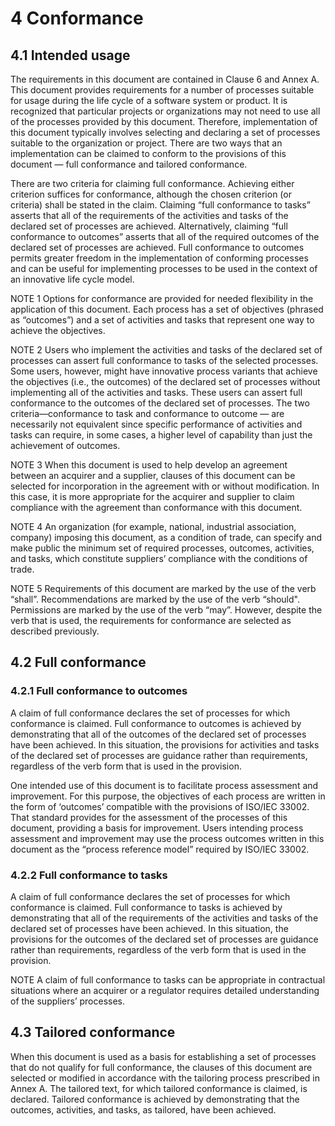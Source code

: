 # 4 Conformance

## 4.1 Intended usage

The requirements in this document are contained in Clause 6 and Annex A.
This document provides requirements for a number of processes suitable for usage during the life cycle of a software system or product.
It is recognized that particular projects or organizations may not need to use all of the processes provided by this document.
Therefore, implementation of this document typically involves selecting and declaring a set of processes suitable to the organization or project.
There are two ways that an implementation can be claimed to conform to the provisions of this document — full conformance and tailored conformance.

There are two criteria for claiming full conformance.
Achieving either criterion suffices for conformance, although the chosen criterion (or criteria) shall be stated in the claim.
Claiming “full conformance to tasks” asserts that all of the requirements of the activities and tasks of the declared set of processes are achieved.
Alternatively, claiming “full conformance to outcomes” asserts that all of the required outcomes of the declared set of processes are achieved.
Full conformance to outcomes permits greater freedom in the implementation of conforming processes and can be useful for implementing processes to be used in the context of an innovative life cycle model.

NOTE 1
Options for conformance are provided for needed flexibility in the application of this document.
Each process has a set of objectives (phrased as “outcomes”) and a set of activities and tasks that represent one way to achieve the objectives.

NOTE 2
Users who implement the activities and tasks of the declared set of processes can assert full conformance to tasks of the selected processes.
Some users, however, might have innovative process variants that achieve the objectives (i.e., the outcomes) of the declared set of processes without implementing all of the activities and tasks.
These users can assert full conformance to the outcomes of the declared set of processes.
The two criteria—conformance to task and conformance to outcome — are necessarily not equivalent since specific performance of activities and tasks can require, in some cases, a higher level of capability than just the achievement of outcomes.

NOTE 3
When this document is used to help develop an agreement between an acquirer and a supplier, clauses of this document can be selected for incorporation in the agreement with or without modification.
In this case, it is more appropriate for the acquirer and supplier to claim compliance with the agreement than conformance with this document.

NOTE 4
An organization (for example, national, industrial association, company) imposing this document, as a condition of trade, can specify and make public the minimum set of required processes, outcomes, activities, and tasks, which constitute suppliers’ compliance with the conditions of trade.

NOTE 5
Requirements of this document are marked by the use of the verb “shall”.
Recommendations are marked by the use of the verb “should".
Permissions are marked by the use of the verb “may”.
However, despite the verb that is used, the requirements for conformance are selected as described previously.

## 4.2 Full conformance

### 4.2.1 Full conformance to outcomes

A claim of full conformance declares the set of processes for which conformance is claimed.
Full conformance to outcomes is achieved by demonstrating that all of the outcomes of the declared set of processes have been achieved.
In this situation, the provisions for activities and tasks of the declared set of processes are guidance rather than requirements, regardless of the verb form that is used in the provision.

One intended use of this document is to facilitate process assessment and improvement.
For this purpose, the objectives of each process are written in the form of ‘outcomes’ compatible with the provisions of ISO/IEC 33002.
That standard provides for the assessment of the processes of this document, providing a basis for improvement.
Users intending process assessment and improvement may use the process outcomes written in this document as the “process reference model” required by ISO/IEC 33002.

### 4.2.2 Full conformance to tasks

A claim of full conformance declares the set of processes for which conformance is claimed.
Full conformance to tasks is achieved by demonstrating that all of the requirements of the activities and tasks of the declared set of processes have been achieved.
In this situation, the provisions for the outcomes of the declared set of processes are guidance rather than requirements, regardless of the verb form that is used in the provision.

NOTE
A claim of full conformance to tasks can be appropriate in contractual situations where an acquirer or a regulator requires detailed understanding of the suppliers’ processes.

## 4.3 Tailored conformance

When this document is used as a basis for establishing a set of processes that do not qualify for full conformance, the clauses of this document are selected or modified in accordance with the tailoring process prescribed in Annex A.
The tailored text, for which tailored conformance is claimed, is declared.
Tailored conformance is achieved by demonstrating that the outcomes, activities, and tasks, as tailored, have been achieved.
